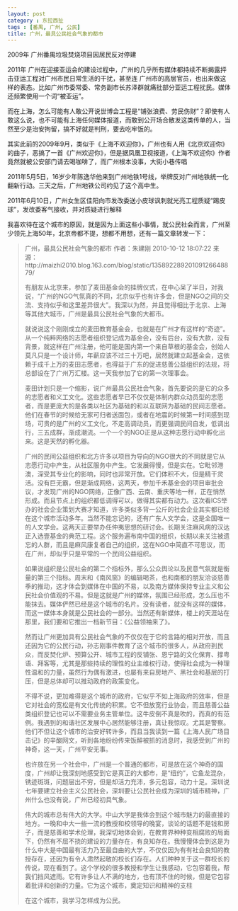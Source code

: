 ```yaml
---
layout: post
category : 东拉西扯
tags : [番禺, 广州, 公民]
title: 广州，最具公民社会气象的都市
---
```



2009年 广州番禺垃圾焚烧项目因居民反对停建

2011年 广州在迎接亚运会的建设过程中，广州的几乎所有媒体都持续不断揭露抨击亚运工程对广州市民日常生活的干扰，甚至连 广州市的高层官员，也出来做这样的表态。比如广州市委常委、常务副市长苏泽群就痛批部分亚运工程扰民。媒体还频繁使用一个词“被亚运”。
<!--more-->
而在上海，怎么可能有人敢公开说世博会工程是“铺张浪费、劳民伤财”？即使有人敢这么说，也不可能有上海任何媒体报道，而敢到公开场合散发这类传单的人，当然至少是治安拘留，搞不好就是判刑，要去吃牢饭的。

其实此前的2009年9月，类似于《上海不欢迎你》，广州也有人用《北京欢迎你》的曲子，恶搞了一首《广州欢迎你》，但是据凤凰卫视报道，《上海不欢迎你》作者竟然就被公安部门请去喝咖啡了，而广州根本没事，大街小巷传唱

<!--more-->2011年5月5日，16岁少年陈逸华他来到广州地铁1号线，举牌反对广州地铁统一化翻新行动。三天之后，广州地铁公司约见了这个高中生。

2011年6月10日，广州女生区佳阳向市发改委送小皮球讽刺就光亮工程质疑“踢皮球”，发改委客气接收，并对质疑进行解释

我喜欢待在这个城市的原因，就是因为上面这些小事情，就公民社会而言，广州至少领先上海50年，北京帝都不提，想都不用想，还有一篇文章转发一下：
<blockquote>广州，最具公民社会气象的都市
作者：朱建刚 2010-10-12 18:07:22
来源：http://maizhi2010.blog.163.com/blog/static/13589228920109126648879/

有朋友从北京来，参加了麦田基金会的挂牌仪式，在中心呆了半日，对我说，“广州的NGO气氛真的不同，北京似乎也有许多会，但是NGO之间的交流、支持似乎和这里差异很大”。我深以为然，并且觉得相比于北京、上海等其他大城市，广州是最具公民社会气象的大都市。

就说说这个刚刚成立的麦田教育基金会，也就是在广州才有这样的“奇迹”。从一个纯粹网络的志愿者组织登记成为基金会，没有后台，没有大款，没有背景，就这样在广州注册，他可能是国内第一个来自草根的基金会，创始人莫凡只是一个设计师，年薪应该不过三十万吧，居然就建立起基金会，这依赖于成千上万的麦田志愿者，也得益于广东的促进慈善公益组织的法规，将总部设在了广州万汇楼。这一天我参加了它的第一次理事会。

麦田计划只是一个缩影，说广州最具公民社会气象，首先要说的是它的众多的志愿者和义工文化。这些志愿者早已不仅仅是体制内群众动员型的志愿者，而是更庞大的是各类以社区为基础的和以互联网为基础的民间志愿者。他们在春节的时候给无家可归者送面包，或者在地震的时候第一时间感到现场，可贵的是广州的义工文化，不走高调动员，而更强调民间自发，低调出行，三五成群，渐成潮流。一个一个的NGO正是从这种志愿行动中孵化出来。这是天然的孵化器。

广州的民间公益组织和北方许多以项目为导向的NGO很大的不同就是它从志愿行动中产生，从社区服务中产生。它发展得慢，但是实在。它毗邻港澳，深受其专业化的影响，同时也非常开放。它们体积不大，但是精干灵活。没有巨无霸，但是渐成网络，这两天，参加千禾基金会的项目审批会议，才发现广州的NGO网络，正像广西、云南、重庆等地一样，正在悄然形成。而且节点上的组织都低调得可以，做得其实都有动力。这次看ICS举办的社会企业策划大赛才知道，许多类似多背一公斤的社会企业其实都已经在这个城市活动多年。当然不能忘记的，还有广东人文学会，这是全国唯一的人文学会。这两天正要举办任仲夷思想的研讨会。长期关注麻风病的汉达正入选壹基金的典范工程。这个服务遍布南中国的组织，长期以来关注被遗忘的人群，而且是麻风康复者自己的组织，这在NGO中简直不可思议，而在广州，却似乎只是平常的一个民间公益组织。

如果说组织是公民社会的第二个指标外，那么公众舆论以及民意气氛就是衡量的第三个指标。周末和《南风窗》的编辑喝茶，也和南都的朋友洽谈慈善季的推动，这才体会到媒体在中国的不易，以及南方媒体保持专业主义和公民社会价值观的不易。但是这就是广州的媒体，氛围已经形成，怎么压也不能抹去。媒体俨然已经是这个城市的名片。没有读者，就没有这样的媒体，而这一媒体本身就是公民社会的一部分。当然还有新媒体，楼上的天涯站在那里，我们要和它推出一档新节目：《公益领袖来了》。

然而让广州更加具有公民社会气象的不仅仅在于它的言路的相对开放，而且还因为它的公民行动，孙志刚事件教育了这个城市的很多人，从政府到民众，而反焚化炉、预算公开、城市工程的反铺张、恩宁路的文化保育、撑粤语、拜客等，尤其是那些持续的理性的业主维权行动，使得社会成为一种理性温和的力量，虽然行为偶有激进，也屡有来自房地产、黑社会和基层的打压，但是总体却可以推动政府的政策变化。

不得不说，更加难得是这个城市的政府，它似乎不如上海政府的效率，但是它对社会的宽松是有文化传统的积累。它不但放宽行业协会，而且慈善公益类组织登记也可以不需要业务主管单位。这牛皮倒不真是吹的，而真的有范例。我遇到的和谐社区发展中心居然能够注册，真让我惊叹。尤其是警察。他们不但让这个城市的治安好转许多，而且当我读到一篇《上海人民广场目击记》的辛酸网文，听到各地纷纷传来饭醉被抓的消息时，我感受到广州的神奇，这一天，广州平安无事。

也许放在另一个社会中，广州是一个普通的都市，可是放在这个神奇的国度，广州却让我深刻地感受到它是真正的大都市，是“纽约”，它鱼龙混杂，锈迹斑斑，问题层出不穷，但是却活力充沛，多元包容，动力十足。深圳说七年要建立社会主义公民社会，深圳要让公民社会成为深圳的城市精神，广州什么也没有说，广州已经初具气象。

伟大的城市总有伟大的大学。中山大学是我体会到这个城市魅力的最直接的地方。一晚和中大一些一流的教授和校领导的晚宴，谈论的话题不是钱和房子，而是慈善和学术伦理，我深切地体会到，在教育界种种变相腐败的局面下，仍然有不屈不挠的建设的力量存在，有良知存在。我慢慢体会到这是为什么中大是中国最有活力乃至最自由的大学，不仅仅因为有有社会良知的教授存在，还因为有令人肃然起敬的校长们存在。人们种种关于这一群校长的传说，现在看到了。这个学校的很多教授和学生让我感动，它包容着我，帮我们挡风遮雨。它有许多让人不满的地方，也有顶不住的时候，但是它包容着批评和创新的力量。它为这个城市，奠定知识和精神的支柱

在这个城市，我学习怎样成为公民。</blockquote>

